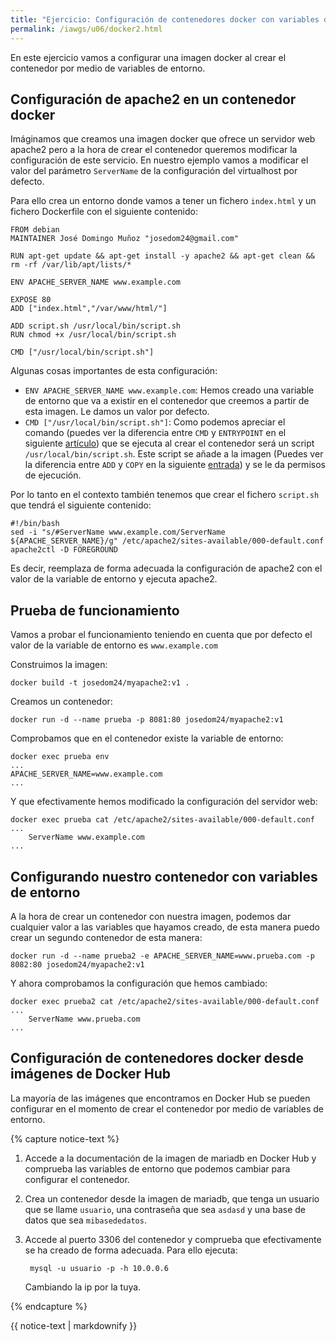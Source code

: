 ```yaml
---
title: "Ejercicio: Configuración de contenedores docker con variables de entorno"
permalink: /iawgs/u06/docker2.html
---
```


En este ejercicio vamos a configurar una imagen docker al crear el contenedor por medio de variables de entorno.

## Configuración de apache2 en un contenedor docker

Imáginamos que creamos una imagen docker que ofrece un servidor web apache2 pero a la hora de crear el contenedor queremos modificar la configuración de este servicio. En nuestro ejemplo vamos a modificar el valor del parámetro `ServerName` de la configuración del virtualhost por defecto.

Para ello crea un entorno donde vamos a tener un fichero `index.html` y un fichero Dockerfile con el siguiente contenido:

    FROM debian
    MAINTAINER José Domingo Muñoz "josedom24@gmail.com"

    RUN apt-get update && apt-get install -y apache2 && apt-get clean && rm -rf /var/lib/apt/lists/*

    ENV APACHE_SERVER_NAME www.example.com

    EXPOSE 80
    ADD ["index.html","/var/www/html/"]

    ADD script.sh /usr/local/bin/script.sh
    RUN chmod +x /usr/local/bin/script.sh

    CMD ["/usr/local/bin/script.sh"]

Algunas cosas importantes de esta configuración:

* `ENV APACHE_SERVER_NAME www.example.com`: Hemos creado una variable de entorno que va a existir en el contenedor que creemos a partir de esta imagen. Le damos un valor por defecto.
* `CMD ["/usr/local/bin/script.sh"]`: Como podemos apreciar el comando (puedes ver la diferencia entre `CMD` y `ENTRYPOINT` en el siguiente [artículo](https://www.ctl.io/developers/blog/post/dockerfile-entrypoint-vs-cmd/)) que se ejecuta al crear el contenedor será un script `/usr/local/bin/script.sh`. Este script se añade a la imagen (Puedes ver la diferencia entre `ADD` y `COPY` en la siguiente [entrada](https://stackoverflow.com/questions/24958140/what-is-the-difference-between-the-copy-and-add-commands-in-a-dockerfile)) y se le da permisos de ejecución.

Por lo tanto en el contexto también tenemos que crear el fichero `script.sh` que tendrá el siguiente contenido:

    #!/bin/bash
    sed -i "s/#ServerName www.example.com/ServerName ${APACHE_SERVER_NAME}/g" /etc/apache2/sites-available/000-default.conf
    apache2ctl -D FOREGROUND

Es decir, reemplaza de forma adecuada la configuración de apache2 con el valor de la variable de entorno y ejecuta apache2.

## Prueba de funcionamiento

Vamos a probar el funcionamiento teniendo en cuenta que por defecto el valor de la variable de entorno es `www.example.com`

Construimos la imagen:

    docker build -t josedom24/myapache2:v1 .

Creamos un contenedor:

    docker run -d --name prueba -p 8081:80 josedom24/myapache2:v1

Comprobamos que en el contenedor existe la variable de entorno:

    docker exec prueba env
    ...
    APACHE_SERVER_NAME=www.example.com
    ...

Y que efectivamente hemos modificado la configuración del servidor web:

    docker exec prueba cat /etc/apache2/sites-available/000-default.conf
    ...
    	ServerName www.example.com
	...

## Configurando nuestro contenedor con variables de entorno

A la hora de crear un contenedor con nuestra imagen, podemos dar cualquier valor a las variables que hayamos creado, de esta manera puedo crear un segundo contenedor de esta manera:

    docker run -d --name prueba2 -e APACHE_SERVER_NAME=www.prueba.com -p 8082:80 josedom24/myapache2:v1

Y ahora comprobamos la configuración que hemos cambiado:

    docker exec prueba2 cat /etc/apache2/sites-available/000-default.conf
    ...
    	ServerName www.prueba.com
	...

## Configuración de contenedores docker desde imágenes de Docker Hub

La mayoría de las imágenes que encontramos en Docker Hub se pueden configurar en el momento de crear el contenedor por medio de variables de entorno. 

{% capture notice-text %}
1. Accede a la documentación de la imagen de mariadb en Docker Hub y comprueba las variables de entorno que podemos cambiar para configurar el contenedor.
2. Crea un contenedor desde la imagen de mariadb, que tenga un usuario que se llame `usuario`, una contraseña que sea `asdasd` y una base de datos que sea `mibasededatos`.
3. Accede al puerto 3306 del contenedor y comprueba que efectivamente se ha creado de forma adecuada. Para ello ejecuta:

        mysql -u usuario -p -h 10.0.0.6

    Cambiando la ip por la tuya.

{% endcapture %}<div class="notice--info">{{ notice-text | markdownify }}</div>

